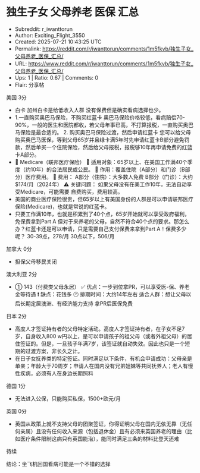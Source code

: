# 独生子女 父母养老 医保 汇总

- Subreddit: r_iwanttorun
- Author: Exciting_Flight_3550
- Created: 2025-07-21 10:43:25 UTC
- Permalink: https://reddit.com/r/iwanttorun/comments/1m5fkvb/独生子女_父母养老_医保_汇总/
- URL: https://www.reddit.com/r/iwanttorun/comments/1m5fkvb/独生子女_父母养老_医保_汇总/
- Ups: 1 | Ratio: 0.67 | Comments: 0
- Flair: 分享帖


美国 3分

- 白卡 加州白卡是给低收入人群 没有保费但是确实看病选择也少。
- 1.一直购买奥巴马保险，不购买红蓝卡
  奥巴马保险价格较低，看病赔偿70-90%，一般的医生和医院都收，若父母年事已高，不打算报税，一直购买奥巴马保险是最合适的。 2.
  购买奥巴马保险过渡，然后申请红蓝卡
  您可以给父母购买奥巴马医保，等到父母65岁并且绿卡满5年时先申请红蓝卡B部分避免罚款，然后单买一个住院保险，然后给父母报税，报税够10年再申请免费的红蓝卡A部分。
- 🔹 Medicare（联邦医疗保险） 📌
  适用对象：65岁以上、在美国工作满40个季度（约10年）的合法居民或公民。
  📌 作用：覆盖住院（A部分）和门诊（B部分）医疗费用。 📌 费用：
  A部分（住院）：大多数人免费 B部分（门诊）：大约 \$174/月（2024年） ⚠️
  关键问题： 如果父母没有在美工作10年，无法自动享受Medicare，可能需要
  自费购买，费用较高。
- 美国的商业医疗保险很贵，但65岁以上有美国身份的人群是可以申请联邦医疗保险(Medicare)，也就是常说的红蓝卡。
- 只要工作满10年，也就是积累到了40个点，65岁开始就可以享受政府福利，免保费拿到Part
  A
  但对于来养老的父母，自然不符合40个点的要求。那怎么办？红蓝卡还是可以申请，只是需要自己支付保费来拿到Part
  A！保费多少呢？ 30-39点，278/月 30点以下，506/月

加拿大 0分

- 担保父母移民关闭

澳大利亚 2分

- ① 143（付费类父母永居） ✅
  优点：一步到位拿PR，可以享受医-保、养老金等待遇 ❗ 缺点：花钱多 🕐
  排期时间：大约14年左右
  适合人群：想让父母以后长期定居澳洲、有经济能力支持 拿PR后医保免费

日本 2分

- 高度人才签证持有者的父母特定活动。高度人才签证持有者，在子女不足7岁，自身收入800
  w円以上，是可以申请孩子的祖父母（或者外祖父母）的居住签证的。但是，一旦孩子年满7岁，该签证就自动失效。因此也只是一个短期的过渡方案，非长久之计。
- 在日子女抚养类的特定签证。同时满足以下条件，有机会申请成功：父母亲是单亲；年龄大于70周岁；申请人在国内没有兄弟姐妹等共同抚养人；老人有慢性疾病，必须有人在身边长期照料

德国 1分

- 无法进入公保，只能购买私保，1500+欧元/月

英国 0分

- 英国从政策上就不支持父母的团聚签证，你得证明父母在国内无依无靠（无任何亲属）且没有任何收入来源（包括退休金）且有必须来英国养老的理由（比如医疗条件限制这病只有英国能治），能同时满足三条的材料比登天还难

待续

结论：坐飞机回国看病可能是一个不错的选择

